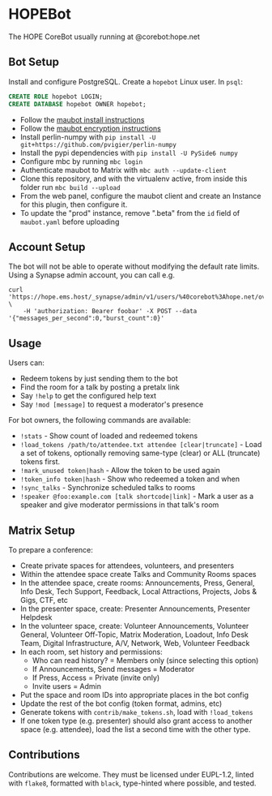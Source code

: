 # HOPEBot
The HOPE CoreBot usually running at @corebot:hope.net

## Bot Setup
Install and configure PostgreSQL. Create a `hopebot` Linux user.
In `psql`:
```sql
CREATE ROLE hopebot LOGIN;
CREATE DATABASE hopebot OWNER hopebot;
```
- Follow the [maubot install instructions](https://docs.mau.fi/maubot/usage/setup/index.html)
- Follow the [maubot encryption instructions](https://docs.mau.fi/maubot/usage/encryption.html)
- Install perlin-numpy with `pip install -U git+https://github.com/pvigier/perlin-numpy`
- Install the pypi dependencies with `pip install -U PySide6 numpy`
- Configure mbc by running `mbc login`
- Authenticate maubot to Matrix with `mbc auth --update-client`
- Clone this repository, and with the virtualenv active, from inside this folder run `mbc build --upload`
- From the web panel, configure the maubot client and create an Instance for this plugin, then configure it.
- To update the "prod" instance, remove ".beta" from the `id` field of
  `maubot.yaml` before uploading

## Account Setup
The bot will not be able to operate without modifying the default rate limits.
Using a Synapse admin account, you can call e.g.
```
curl 'https://hope.ems.host/_synapse/admin/v1/users/%40corebot%3Ahope.net/override_ratelimit' \
    -H 'authorization: Bearer foobar' -X POST --data '{"messages_per_second":0,"burst_count":0}'
```

## Usage
Users can:
- Redeem tokens by just sending them to the bot
- Find the room for a talk by posting a pretalx link
- Say `!help` to get the configured help text
- Say `!mod [message]` to request a moderator's presence

For bot owners, the following commands are available:
- `!stats` - Show count of loaded and redeemed tokens
- `!load_tokens /path/to/attendee.txt attendee [clear|truncate]` - Load a set of tokens,
  optionally removing same-type (clear) or ALL (truncate) tokens first.
- `!mark_unused token|hash` - Allow the token to be used again
- `!token_info token|hash` - Show who redeemed a token and when
- `!sync_talks` - Synchronize scheduled talks to rooms
- `!speaker @foo:example.com [talk shortcode|link]` - Mark a user as a speaker
  and give moderator permissions in that talk's room

## Matrix Setup
To prepare a conference:
- Create private spaces for attendees, volunteers, and presenters
- Within the attendee space create Talks and Community Rooms spaces
- In the attendee space, create rooms:
  Announcements, Press, General, Info Desk, Tech Support, Feedback, Local
  Attractions, Projects, Jobs & Gigs, CTF, etc
- In the presenter space, create: Presenter Announcements, Presenter Helpdesk
- In the volunteer space, create:
  Volunteer Announcements, Volunteer General, Volunteer Off-Topic, Matrix
  Moderation, Loadout, Info Desk Team, Digital Infrastructure, A/V, Network,
  Web, Volunteer Feedback
- In each room, set history and permissions:
  - Who can read history? = Members only (since selecting this option)
  - If Announcements, Send messages = Moderator
  - If Press, Access = Private (invite only)
  - Invite users = Admin
- Put the space and room IDs into appropriate places in the bot config
- Update the rest of the bot config (token format, admins, etc)
- Generate tokens with `contrib/make_tokens.sh`, load with `!load_tokens`
- If one token type (e.g. presenter) should also grant access to another
  space (e.g. attendee), load the list a second time with the other type.

## Contributions
Contributions are welcome. They must be licensed under EUPL-1.2, linted with `flake8`, formatted with
`black`, type-hinted where possible, and tested.

